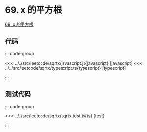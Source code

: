 # 69. x 的平方根

[69. x 的平方根](https://leetcode.cn/problems/sqrtx/description/)

## 代码

::: code-group

<<< ../../src/leetcode/sqrtx/javascript.js{javascript} [javascript]
<<< ../../src/leetcode/sqrtx/typescript.ts{typescript} [typescript]

:::

## 测试代码

::: code-group

<<< ../../src/leetcode/sqrtx/sqrtx.test.ts{ts} [test]

:::
